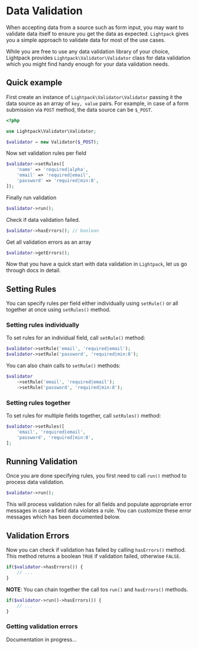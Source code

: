 # Data Validation

When accepting data from a source such as form input, you may want to validate data
itself to ensure you get the data as expected. `Lightpack` gives you a simple approach
to validate data for most of the use cases. 

<p class="tip">While you are free to use any data validation library of your choice, Lightpack provides <code>Lightpack\Validator\Validator</code> class for data validation which you might find handy enough
for your data validation needs.</p>

## Quick example

First create an instance of `Lightpack\Validator\Validator` passing it the data source as an array
of `key, value` pairs. For example, in case of a form submission via `POST` method, the data source 
can be `$_POST`.

```php
<?php

use Lightpack\Validator\Validator;

$validator = new Validator($_POST);
```

Now set validation rules per field

```php
$validator->setRules([
    'name' => 'required|alpha',
    'email' => 'required|email',
    'password' => 'required|min:8',
]);
```

Finally run validation

```php
$validator->run();
```

Check if data validation failed.

```php
$validator->hasErrors(); // boolean
```

Get all validation errors as an array

```php
$validator->getErrors();
```

Now that you have a quick start with data validation in `Lightpack`, let us go through docs in detail.

## Setting Rules

You can specify rules per field either individually using `setRule()` or all together at once using 
`setRules()` method.

### Setting rules individually

To set rules for an individual field, call `setRule()` method:

```php
$validator->setRule('email', 'required|email');
$validator->setRule('password', 'required|min:8');
```

You can also chain calls to `setRule()` methods:

```php
$validator
    ->setRule('email', 'required|email');
    ->setRule('password', 'required|min:8');
```

### Setting rules together

To set rules for multiple fields together, call `setRules()` method:

```php
$validator->setRules([
    'email', 'required|email',
    'password', 'required|min:8',
];
```

## Running Validation

Once you are done specifying rules, you first need to call `run()` method to process
data validation.

```php
$validator->run();
```

This will process validation rules for all fields and populate appropriate error messages
in case a field data violates a rule. You can customize these error messages which has been 
documented below.

## Validation Errors

Now you can check if validation has failed by calling `hasErrors()` method. This method returns
a boolean `TRUE` if validation failed, otherwise `FALSE`.

```php
if($validator->hasErrors()) {
    // ...
}
```

**NOTE**: You can chain together the call tos `run()` and `hasErrors()` methods.

```php
if($validator->run()->hasErrors()) {
    // ...
}
```

### Getting validation errors

Documentation in progress...
